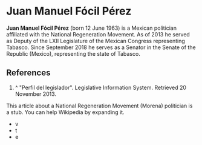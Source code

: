 # Juan Manuel Fócil Pérez

**Juan Manuel Fócil Pérez**  (born 12 June 1963) is a Mexican politician affiliated with the National Regeneration Movement. As of 2013 he served as Deputy of the LXII Legislature of the Mexican Congress representing Tabasco. Since September 2018 he serves as a Senator in the Senate of the Republic (Mexico), representing the state of Tabasco. 

## References

 1. ^ "Perfil del legislador". Legislative Information System. Retrieved 20 November 2013.


This article about a National Regeneration Movement (Morena) politician is a stub. You can help Wikipedia by expanding it.
 - v
 - t
 - e

